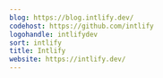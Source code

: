 ```yaml
---
blog: https://blog.intlify.dev/
codehost: https://github.com/intlify
logohandle: intlifydev
sort: intlify
title: Intlify
website: https://intlify.dev/
---
```

